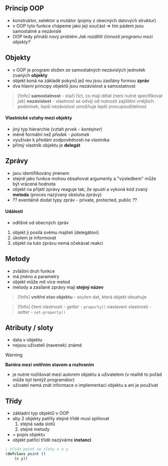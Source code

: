 ## Princip OOP
- konstruktor, selektor a mutátor (pojmy z obecných datových struktur)
- v OOP tyto funkce chápeme jako její součást => tím pádem jsou samostatné a nezávislé
- OOP tedy přináší nový problém *Jak rozdělit činnosti programu mezi objekty?*
## Objekty
- v OOP je program složen ze samostatných nezávislých jednotek zvaných **objekty**
- objekt koná na základě pokynů jež mu jsou zasílány formou **zpráv**
- dva hlavní principy objektů jsou nezávislost a samostatnost
>[!info]
>**samostatnost** - stačí říct, co mají dělat (není nutné specifikovat *jak*)
>**nezávislost** - vlastnost se odvíjí od nutnosti zajištění vnějších podmínek, lepší nezávislost umožňuje lepší znovupoužitelnost
#### Vlastnické vztahy mezi objekty
- jiný typ hierarchie (vztah *prvek - kontejner*)
- méně formální než *předek - potomek*
- využíván k předání zodpovědnosti na vlastníka
- přímý vlastník objektu je **delegát**
## Zprávy
- jsou identifikovány jménem
- stejně jako funkce mohou obsahovat argumenty a "výsledkem" může být vrácená hodnota
- objekt na přijetí zprávy reaguje tak, že spustí a vykoná kód zvaný **metoda** (proces nazývaný obsluha zprávy)
- ?? eventálně dodat typy zpráv - private, protected, public ??
#### Události
- odlišné od obecných zpráv
1) objekt ji posílá svému majiteli (delegátovi)
2) úkolem je informovat
3) objekt na tuto zprávu nemá očekávat reakci
## Metody
- zvláštní druh funkce
- má jméno a parametry
- objekt může mít více metod
- metody a zasílané zprávy mají **stejný název**
>[!info]
>**vnitřní stav objektu** - souhrn dat, která objekt obsahuje

>[!info]
>čtení vlastnosti - *getter* - `property()`
>nastavení vlastnosti - *setter* - `set-property()`
## Atributy / sloty
- data v objektu 
- nejsou uživateli (navenek) známé
>[!warning]
>**Bariéra mezi vnitřním stavem a rozhraním**
>- je nutné rozlišovat mezi autorem objektu a uživatelem (v realitě to pořád může být tentýž programátor)
>- uživatel nemá znát informace o implementaci objektu a ani je používat
##  Třídy
- základní typ objektů v OOP
- aby 2 objekty patřily stejné třídě musí splňovat
	1) stejná sada slotů
	2) stejné metody
- = popis objektu
- objekt patřící třídě nazýváme **instancí**
```lisp
; třída point se sloty x a y
(defclass point ()
	(x y))
```
